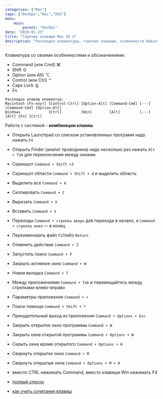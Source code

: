```yaml
---
categories: ["Mac"]
tags: ["DevOps","Mac","OSX"]
menu: 
    main:
        parent: "DevOps"
date: "2019-01-23"
title: "Горячие клавиши Mac OS X"
description: "Раскладка клавиатуры, горячие клавиши, особенности Hakintosh"
---
```


Клавиатура со своими особенностями и обозначениями:
- Command (или Cmd) ⌘
- Shift ⇧
- Option (или Alt) ⌥
- Control (или Ctrl) ⌃
- Caps Lock ⇪
- Fn

```
Раскладка клавиш клавиатур:
Macintosh [Fn-ноут] [Control-Ctrl] [Option-Alt] [Command-Cmd] [---] [Command-Cmd] [Option-Alt]
Windows             [Ctrl]         [Win]        [Alt]         [---] [Alt] [Fn] [Ctrl] 
```

Работа с системой - **комбинации клавиш**<br>

- Открыть Launchpad со списком установленных программ надо нажать `F4`
- Открыть Finder (аналог проводника) надо несколько раз нажать `Alt + Tab`  для переключения между окнами
- Скриншот `Command + Shift +3`
- Скриншот области `Command + Shift + 4` и выделить область

- Выделить все `Command + A`
- Скопировать  `Command + С`
- Вырезать     `Command + X`
- Вставить     `Command + V`

- Переходы  ```Command + стрелка вверх``` для перехода в начало, и ```Command + стрелка вниз``` — в конец
- Переименовать файл ```F2```/либо ```Return```

- Отменить действие ```Command + Z```

- Запустить поиск   ```Command + F```
- Закрыть активное окно ```Command + W```
- Новая вкладка ```Command + T```
- Между приложениями ```Command + Tab``` и перемещайтесь между стрелками влево-вправо
- Параметры приложения ```Command + <```
- Поиск помощи ```Command + Shift + ?```

- Принудительный выход из приложения ```Command + Options + Esc```

- Закрыть открытое окно программы ```Command + W```
- Закрыть окна открытой программы ```Command + Options + W```
- Скрыть окна кроме открытого ```Command + Options + H```
- Свернуть открытое окно ```Command + M```
- Свернуть открытые окна ```Command + Options + M + H```

- вместо CTRL нажимать Command, вместо клавиши Win нажимать F4
- [полный список](https://support.apple.com/ru-ru/HT201236)
- [как учить сочитания клавиш](https://www.iphones.ru/iNotes/555183)
